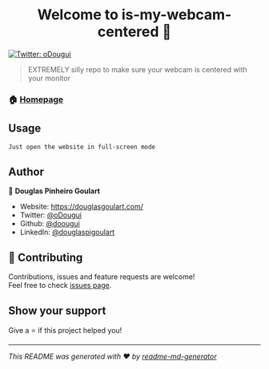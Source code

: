 <h1 align="center">Welcome to is-my-webcam-centered 👋</h1>
<p>
  <a href="https://twitter.com/oDougui" target="_blank">
    <img alt="Twitter: oDougui" src="https://img.shields.io/twitter/follow/oDougui.svg?style=social" />
  </a>
</p>

> EXTREMELY silly repo to make sure your webcam is centered with your monitor

### 🏠 [Homepage](https://doougui.github.io/is-my-webcam-centered/)

## Usage

```sh
Just open the website in full-screen mode
```

## Author

👤 **Douglas Pinheiro Goulart**

* Website: https://douglasgoulart.com/
* Twitter: [@oDougui](https://twitter.com/oDougui)
* Github: [@doougui](https://github.com/doougui)
* LinkedIn: [@douglaspigoulart](https://linkedin.com/in/douglaspigoulart)

## 🤝 Contributing

Contributions, issues and feature requests are welcome!<br />Feel free to check [issues page](https://github.com/doougui/is-my-webcam-centered/issues). 

## Show your support

Give a ⭐️ if this project helped you!

***
_This README was generated with ❤️ by [readme-md-generator](https://github.com/kefranabg/readme-md-generator)_
